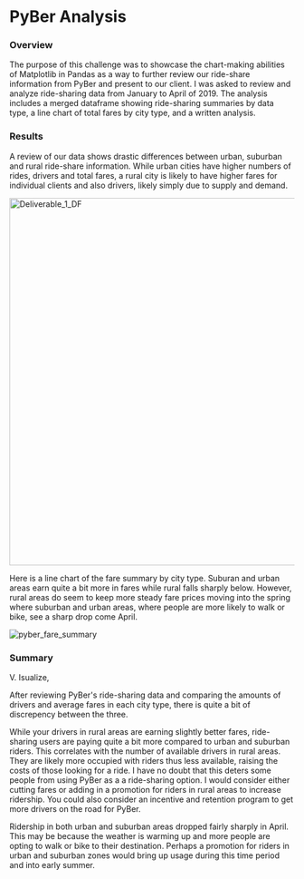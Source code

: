 # PyBer Analysis

### Overview

The purpose of this challenge was to showcase the chart-making abilities of Matplotlib in Pandas as a way to further review our ride-share information from PyBer and present to our client. I was asked to review and analyze ride-sharing data from January to April of 2019. The analysis includes a merged dataframe showing ride-sharing summaries by data type, a line chart of total fares by city type, and a written analysis.


### Results

A review of our data shows drastic differences between urban, suburban and rural ride-share information. While urban cities have higher numbers of rides, drivers and total fares, a rural city is likely to have higher fares for individual clients and also drivers, likely simply due to supply and demand.

<img width="648" alt="Deliverable_1_DF" src="https://user-images.githubusercontent.com/105175961/201784554-da27f3bd-bacd-4af1-9db9-25903e190348.png">

Here is a line chart of the fare summary by city type. Suburan and urban areas earn quite a bit more in fares while rural falls sharply below. However, rural areas do seem to keep more steady fare prices moving into the spring where suburban and urban areas, where people are more likely to walk or bike, see a sharp drop come April.

![pyber_fare_summary](https://user-images.githubusercontent.com/105175961/201785005-7f0fab9c-7ec0-48cf-8631-b449f3e72371.png)


### Summary

V. Isualize,

After reviewing PyBer's ride-sharing data and comparing the amounts of drivers and average fares in each city type, there is quite a bit of discrepency between the three. 

While your drivers in rural areas are earning slightly better fares, ride-sharing users are paying quite a bit more compared to urban and suburban riders. This correlates with the number of available drivers in rural areas. They are likely more occupied with riders thus less available, raising the costs of those looking for a ride. I have no doubt that this deters some people from using PyBer as a a ride-sharing option. I would consider either cutting fares or adding in a promotion for riders in rural areas to increase ridership. You could also consider an incentive and retention program to get more drivers on the road for PyBer.

Ridership in both urban and suburban areas dropped fairly sharply in April. This may be because the weather is warming up and more people are opting to walk or bike to their destination. Perhaps a promotion for riders in urban and suburban zones would bring up usage during this time period and into early summer.

